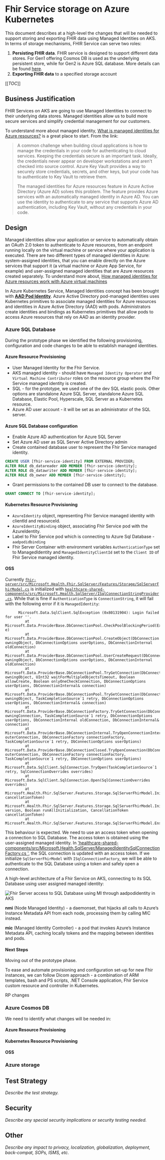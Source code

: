 # Fhir Service storage on Azure Kubernetes

This document describes at a high-level the changes that will be needed to support storing and exporting FHIR data using Managed Identities on AKS.
In terms of storage mechanisms, FHIR Service can serve two roles:
1) **Persisting FHIR data**. FHIR service is designed to support different data stores. For Gen1 offering Cosmos DB is used as the underlying persistent store, while for Gen2 is Azure SQL database. More details can be found [here](SQL\sql.md).
2) **Exporting FHIR data** to a specified storage account

[[_TOC_]]

## Business Justification

FHIR Services on AKS are going to use Managed Identities to connect to their underlying data stores. Managed identities allow us to build more secure services and simplify credential management for our customers.

To understand more about managed identity, [What is managed identities for Azure resources?](https://docs.microsoft.com/en-us/azure/active-directory/managed-identities-azure-resources/overview) is a great place to start. From the link:

> A common challenge when building cloud applications is how to manage the credentials in your code for authenticating to cloud services. Keeping the credentials secure is an important task. Ideally, the credentials never appear on developer workstations and aren't checked into source control. Azure Key Vault provides a way to securely store credentials, secrets, and other keys, but your code has to authenticate to Key Vault to retrieve them.
>
>The managed identities for Azure resources feature in Azure Active Directory (Azure AD) solves this problem. The feature provides Azure services with an automatically managed identity in Azure AD. You can use the identity to authenticate to any service that supports Azure AD authentication, including Key Vault, without any credentials in your code.

## Design
Managed identities allow your application or service to automatically obtain an OAuth 2.0 token to authenticate to Azure resources, from an endpoint running locally on the virtual machine or service where your application is executed. There are two different types of managed identities in Azure: system-assigned identities, that you can enable directly on the Azure services that support it (a virtual machine or Azure App Service, for example) and user-assigned managed identities that are Azure resources created separately.
To understand more about, [How managed identities for Azure resources work with Azure virtual machines](https://docs.microsoft.com/en-us/azure/active-directory/managed-identities-azure-resources/how-managed-identities-work-vm)

In Azure Kubernetes Service, Managed Identities concept has been brought with [**AAD Pod Identity**](https://docs.microsoft.com/en-us/azure/aks/use-azure-ad-pod-identity). Azure Active Directory pod-managed identities uses Kubernetes primitives to associate managed identities for Azure resources and identities in Azure Active Directory (AAD) with pods. Administrators create identities and bindings as Kubernetes primitives that allow pods to access Azure resources that rely on AAD as an identity provider. 

### Azure SQL Database
During the prototype phase we identified the following provisioning, configuration and code changes to be able to establish managed identities.
#### Azure Resource Provisioning
- User Managed Identity for the Fhir Service.
- AKS managed identity - should have `Managed Identity Operator` and `Virtual Machine Contributor` roles on the resource group where the Fhir Service managed identity is created.
- SQL - for the prototype, we used one of the dev SQL elastic pools. Other options are standalone Azure SQL Server, standalone Azure SQL Database, Elastic Pool, Hyperscale, SQL Server as a Kubernetes resource.
- Azure AD user account - it will be set as an administrator of the SQL server.
#### Azure SQL Database configuration
- Enable Azure AD authentication for Azure SQL Server
- Set Azure AD user as SQL Server Active Directory admin
- Create contained database user to represent the Fhir Service managed identity.
```sql
CREATE USER [fhir-service-identity] FROM EXTERNAL PROVIDER;
ALTER ROLE db_datareader ADD MEMBER [fhir-service-identity];
ALTER ROLE db_datawriter ADD MEMBER [fhir-service-identity];
ALTER ROLE db_owner ADD MEMBER [fhir-service-identity];
```
- Grant permissions to the contained DB user to connect to the database.
```sql
GRANT CONNECT TO [fhir-service-identity];
```
#### Kubernetes Resource Provisioning
- `AzureIdentity` object, representing Fhir Service managed identity with clientId and resourceId.
- `AzureIdentityBinding` object, associating Fhir Service pod with the AzureIdentity.
- Label to Fhir Service pod which is connecting to Azure Sql Database - `aadpodidbinding`
- Fhir Server Container with environment variables `AuthenticationType` set to ManagedIdentity and `ManagedIdentityClientId` set to the `Client ID` of Fhir Service managed identity.

#### OSS
Currently [`fhir-server/src/Microsoft.Health.Fhir.SqlServer/Features/Storage/SqlServerFhirModel.cs`](https://github.com/microsoft/fhir-server/blob/main/src/Microsoft.Health.Fhir.SqlServer/Features/Storage/SqlServerFhirModel.cs) is initialized with [`healthcare-shared-components/src/Microsoft.Health.SqlServer/ISqlConnectionStringProvider.cs`](https://github.com/microsoft/healthcare-shared-components/blob/c07c85fcbd2dcfd4fecdbfc2dc176ee0379b86b1/src/Microsoft.Health.SqlServer/ISqlConnectionStringProvider.cs). While that is fine if `AuthenticationType` is `ConnectionString`, it will fail with the following error if it is `ManagedIdentity`:
```
      Microsoft.Data.SqlClient.SqlException (0x80131904): Login failed for user ''.
         at Microsoft.Data.ProviderBase.DbConnectionPool.CheckPoolBlockingPeriod(Exception e)
         at Microsoft.Data.ProviderBase.DbConnectionPool.CreateObject(DbConnection owningObject, DbConnectionOptions userOptions, DbConnectionInternal oldConnection)
         at Microsoft.Data.ProviderBase.DbConnectionPool.UserCreateRequest(DbConnection owningObject, DbConnectionOptions userOptions, DbConnectionInternal oldConnection)
         at Microsoft.Data.ProviderBase.DbConnectionPool.TryGetConnection(DbConnection owningObject, UInt32 waitForMultipleObjectsTimeout, Boolean allowCreate, Boolean onlyOneCheckConnection, DbConnectionOptions userOptions, DbConnectionInternal& connection)
         at Microsoft.Data.ProviderBase.DbConnectionPool.TryGetConnection(DbConnection owningObject, TaskCompletionSource`1 retry, DbConnectionOptions userOptions, DbConnectionInternal& connection)
         at Microsoft.Data.ProviderBase.DbConnectionFactory.TryGetConnection(DbConnection owningConnection, TaskCompletionSource`1 retry, DbConnectionOptions userOptions, DbConnectionInternal oldConnection, DbConnectionInternal& connection)
         at Microsoft.Data.ProviderBase.DbConnectionInternal.TryOpenConnectionInternal(DbConnection outerConnection, DbConnectionFactory connectionFactory, TaskCompletionSource`1 retry, DbConnectionOptions userOptions)
         at Microsoft.Data.ProviderBase.DbConnectionClosed.TryOpenConnection(DbConnection outerConnection, DbConnectionFactory connectionFactory, TaskCompletionSource`1 retry, DbConnectionOptions userOptions)
         at Microsoft.Data.SqlClient.SqlConnection.TryOpen(TaskCompletionSource`1 retry, SqlConnectionOverrides overrides)
         at Microsoft.Data.SqlClient.SqlConnection.Open(SqlConnectionOverrides overrides)
         at Microsoft.Health.Fhir.SqlServer.Features.Storage.SqlServerFhirModel.InitializeBase(CancellationToken cancellationToken)
         at Microsoft.Health.Fhir.SqlServer.Features.Storage.SqlServerFhirModel.Initialize(Int32 version, Boolean runAllInitialization, CancellationToken cancellationToken)
         at Microsoft.Health.Fhir.SqlServer.Features.Storage.SqlServerFhirModel.EnsureInitialized()
```
This behaviour is expected. We need to use an access token when opening a connection to SQL Database. The access token is obtained using the user-assigned managed identity. In ['healthcare-shared-components/src/Microsoft.Health.SqlServer/ManagedIdentitySqlConnectionFactory.cs '](https://github.com/microsoft/healthcare-shared-components/blob/c07c85fcbd2dcfd4fecdbfc2dc176ee0379b86b1/src/Microsoft.Health.SqlServer/ManagedIdentitySqlConnectionFactory.cs), the SQL connection is updated with an access token. If we initialize `SqlServerFhirModel` with `ISqlConnectionFactory`, we will be able to authenticate to the SQL Database using a token and safely open a connection.

A high-level architecture of a Fhir Service on AKS, connecting to its SQL Database using user assigned managed identity:

![Fhir Server access to SQL Database using MI through aadpodidentity in AKS](imgs/fhir_sql_server_with_mi.png)

**nmi** (Node Managed Identity) - a daemonset, that hijacks all calls to Azure’s Instance Metadata API from each node, processing them by calling MIC instead.

**mic** (Managed Identity Controller) - a pod that invokes Azure’s Instance Metadata API, caching locally tokens and the mapping between identities and pods.
#### Next Steps
Moving out of the prototype phase.

To ease and automate provisioning and configuration set-up for new Fhir instances, we can follow Dicom approach - a combination of ARM templates, bash and PS scripts, .NET Console application, Fhir Service custom resource and controller in Kubernetes.

RP changes
### Azure Cosmos DB
We need to identify what changes will be needed in:
#### Azure Resource Provisioning
#### Kubernetes Resource Provisioning
#### OSS

### Azure storage

## Test Strategy

*Describe the test strategy.*

## Security

*Describe any special security implications or security testing needed.*

## Other

*Describe any impact to privacy, localization, globalization, deployment, back-compat, SOPs, ISMS, etc.*
